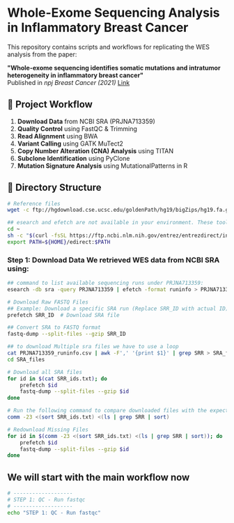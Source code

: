 # Whole-Exome Sequencing Analysis in Inflammatory Breast Cancer

This repository contains scripts and workflows for replicating the WES analysis from the paper:

**"Whole-exome sequencing identifies somatic mutations and intratumor heterogeneity in inflammatory breast cancer"**  
Published in *npj Breast Cancer (2021)* [Link](https://www.nature.com/articles/s41523-021-00278-w)

## 🔬 **Project Workflow**
1. **Download Data** from NCBI SRA (PRJNA713359)
2. **Quality Control** using FastQC & Trimming
3. **Read Alignment** using BWA
4. **Variant Calling** using GATK MuTect2
5. **Copy Number Alteration (CNA) Analysis** using TITAN
6. **Subclone Identification** using PyClone
7. **Mutation Signature Analysis** using MutationalPatterns in R

## 📁 **Directory Structure**

```bash
# Reference files
wget -c ftp://hgdownload.cse.ucsc.edu/goldenPath/hg19/bigZips/hg19.fa.gz
```

```bash
## esearch and efetch are not available in your environment. These tools are part of NCBI Entrez Direct, which is separate from SRA Toolkit.
cd ~
sh -c "$(curl -fsSL https://ftp.ncbi.nlm.nih.gov/entrez/entrezdirect/install-edirect.sh)"
export PATH=${HOME}/edirect:$PATH
```

### Step 1: Download Data We retrieved WES data from NCBI SRA using:
```bash
## command to list available sequencing runs under PRJNA713359:
esearch -db sra -query PRJNA713359 | efetch -format runinfo > PRJNA713359_runinfo.csv

# Download Raw FASTQ Files
## Example: Download a specific SRA run (Replace SRR_ID with actual ID) for single files
prefetch SRR_ID  # Download SRA file

## Convert SRA to FASTQ format
fastq-dump --split-files --gzip SRR_ID

## to download Multiple sra files we have to use a loop
cat PRJNA713359_runinfo.csv | awk -F',' '{print $1}' | grep SRR > SRA_files/SRR_ids.txt
cd SRA_files

# Download all SRA files
for id in $(cat SRR_ids.txt); do
    prefetch $id
    fastq-dump --split-files --gzip $id
done

# Run the following command to compare downloaded files with the expected list:
comm -23 <(sort SRR_ids.txt) <(ls | grep SRR | sort)

# Redownload Missing Files
for id in $(comm -23 <(sort SRR_ids.txt) <(ls | grep SRR | sort)); do
    prefetch $id
    fastq-dump --split-files --gzip $id
done
```
## We will start with the main workflow now

```bash
# -------------------
# STEP 1: QC - Run fastqc 
# -------------------
echo "STEP 1: QC - Run fastqc"

